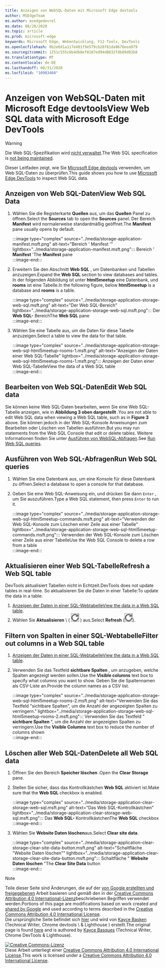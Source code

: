 ```yaml
---
title: Anzeigen von WebSQL-Daten mit Microsoft Edge devtools
author: MSEdgeTeam
ms.author: msedgedevrel
ms.date: 08/28/2020
ms.topic: article
ms.prod: microsoft-edge
keywords: Microsoft Edge, Webentwicklung, F12-Tools, DevTools
ms.openlocfilehash: 8b2e6d1a117e401f9e579cb28f81da9676eea979
ms.sourcegitcommit: 1251c555c6b4db8ef8187ed94d8832fdb89d03b8
ms.translationtype: MT
ms.contentlocale: de-DE
ms.lasthandoff: 08/31/2020
ms.locfileid: "10983460"
---
```

<!-- Copyright Kayce Basques 

   Licensed under the Apache License, Version 2.0 (the "License");
   you may not use this file except in compliance with the License.
   You may obtain a copy of the License at

       https://www.apache.org/licenses/LICENSE-2.0

   Unless required by applicable law or agreed to in writing, software
   distributed under the License is distributed on an "AS IS" BASIS,
   WITHOUT WARRANTIES OR CONDITIONS OF ANY KIND, either express or implied.
   See the License for the specific language governing permissions and
   limitations under the License.  -->





# <span data-ttu-id="2b6b3-103">Anzeigen von WebSQL-Daten mit Microsoft Edge devtools</span><span class="sxs-lookup"><span data-stu-id="2b6b3-103">View Web SQL data with Microsoft Edge DevTools</span></span>   



> [!WARNING]
> <span data-ttu-id="2b6b3-104">Die Web SQL-Spezifikation wird [nicht verwaltet][W3CWebSQLStatus].</span><span class="sxs-lookup"><span data-stu-id="2b6b3-104">The Web SQL specification is [not being maintained][W3CWebSQLStatus].</span></span>  

<span data-ttu-id="2b6b3-105">Dieser Leitfaden zeigt, wie Sie [Microsoft Edge devtools][MicrosoftEdgeDevTools] verwenden, um Web SQL-Daten zu überprüfen.</span><span class="sxs-lookup"><span data-stu-id="2b6b3-105">This guide shows you how to use [Microsoft Edge DevTools][MicrosoftEdgeDevTools] to inspect Web SQL data.</span></span>  

## <span data-ttu-id="2b6b3-106">Anzeigen von Web SQL-Daten</span><span class="sxs-lookup"><span data-stu-id="2b6b3-106">View Web SQL Data</span></span>   

1.  <span data-ttu-id="2b6b3-107">Wählen Sie die Registerkarte **Quellen** aus, um das **Quellen** Panel zu öffnen.</span><span class="sxs-lookup"><span data-stu-id="2b6b3-107">Select the **Sources** tab to open the **Sources** panel.</span></span>  <span data-ttu-id="2b6b3-108">Der Bereich **Manifest** wird normalerweise standardmäßig geöffnet.</span><span class="sxs-lookup"><span data-stu-id="2b6b3-108">The **Manifest** pane usually opens by default.</span></span>  
    
    :::image type="complex" source="../media/storage-application-manifest.msft.png" alt-text="Bereich ' Manifest '" lightbox="../media/storage-application-manifest.msft.png":::
       <span data-ttu-id="2b6b3-110">Bereich ' **Manifest** '</span><span class="sxs-lookup"><span data-stu-id="2b6b3-110">The **Manifest** pane</span></span>  
    :::image-end:::  
    
1.  <span data-ttu-id="2b6b3-111">Erweitern Sie den Abschnitt **Web SQL** , um Datenbanken und Tabellen anzuzeigen.</span><span class="sxs-lookup"><span data-stu-id="2b6b3-111">Expand the **Web SQL** section to view databases and tables.</span></span>  <span data-ttu-id="2b6b3-112">In der folgenden Abbildung ist unter **html5meetup** eine Datenbank, und **rooms** ist eine Tabelle.</span><span class="sxs-lookup"><span data-stu-id="2b6b3-112">In the following figure, below **html5meetup** is a database and **rooms** is a table.</span></span>  
    
    :::image type="complex" source="../media/storage-application-storage-web-sql.msft.png" alt-text="Der Web SQL-Bereich" lightbox="../media/storage-application-storage-web-sql.msft.png":::
       <span data-ttu-id="2b6b3-114">Der **Web SQL-** Bereich</span><span class="sxs-lookup"><span data-stu-id="2b6b3-114">The **Web SQL** pane</span></span>  
    :::image-end:::  
    
1.  <span data-ttu-id="2b6b3-115">Wählen Sie eine Tabelle aus, um die Daten für diese Tabelle anzuzeigen.</span><span class="sxs-lookup"><span data-stu-id="2b6b3-115">Select a table to view the data for that table.</span></span>  
    
    :::image type="complex" source="../media/storage-application-storage-web-sql-html5meetup-rooms-1.msft.png" alt-text="Anzeigen der Daten einer Web SQL-Tabelle" lightbox="../media/storage-application-storage-web-sql-html5meetup-rooms-1.msft.png":::
       <span data-ttu-id="2b6b3-117">Anzeigen der Daten einer Web SQL-Tabelle</span><span class="sxs-lookup"><span data-stu-id="2b6b3-117">View the data of a Web SQL table</span></span>  
    :::image-end:::  
    
## <span data-ttu-id="2b6b3-118">Bearbeiten von Web SQL-Daten</span><span class="sxs-lookup"><span data-stu-id="2b6b3-118">Edit Web SQL data</span></span>   

<span data-ttu-id="2b6b3-119">Sie können keine Web SQL-Daten bearbeiten, wenn Sie eine Web SQL-Tabelle anzeigen, wie in **Abbildung 3 oben dargestellt** .</span><span class="sxs-lookup"><span data-stu-id="2b6b3-119">You are not able to edit Web SQL data when viewing a Web SQL table, such as in **Figure 3** above.</span></span>  <span data-ttu-id="2b6b3-120">Sie können jedoch in der Web SQL-Konsole Anweisungen zum Bearbeiten oder Löschen von Tabellen ausführen.</span><span class="sxs-lookup"><span data-stu-id="2b6b3-120">But you may run statements from the Web SQL Console that edit or delete tables.</span></span>  <span data-ttu-id="2b6b3-121">Weitere Informationen finden Sie unter [Ausführen von WebSQL-Abfragen](#run-web-sql-queries).</span><span class="sxs-lookup"><span data-stu-id="2b6b3-121">See [Run Web SQL queries](#run-web-sql-queries).</span></span>  

## <span data-ttu-id="2b6b3-122">Ausführen von Web SQL-Abfragen</span><span class="sxs-lookup"><span data-stu-id="2b6b3-122">Run Web SQL queries</span></span>   

1.  <span data-ttu-id="2b6b3-123">Wählen Sie eine Datenbank aus, um eine Konsole für diese Datenbank zu öffnen.</span><span class="sxs-lookup"><span data-stu-id="2b6b3-123">Select a database to open a console for that database.</span></span>  
1.  <span data-ttu-id="2b6b3-124">Geben Sie eine Web SQL-Anweisung ein, und drücken Sie dann `Enter` , um Sie auszuführen.</span><span class="sxs-lookup"><span data-stu-id="2b6b3-124">Type a Web SQL statement, then press `Enter` to run it.</span></span>  
    
    :::image type="complex" source="../media/storage-application-storage-web-sql-html5meetup-commands.msft.png" alt-text="Verwenden der Web SQL-Konsole zum Löschen einer Zeile aus einer Tabelle" lightbox="../media/storage-application-storage-web-sql-html5meetup-commands.msft.png":::
       <span data-ttu-id="2b6b3-126">Verwenden der Web SQL-Konsole zum Löschen einer Zeile aus einer Tabelle</span><span class="sxs-lookup"><span data-stu-id="2b6b3-126">Use the Web SQL Console to delete a row from a table</span></span>  
    :::image-end:::  
    
## <span data-ttu-id="2b6b3-127">Aktualisieren einer Web SQL-Tabelle</span><span class="sxs-lookup"><span data-stu-id="2b6b3-127">Refresh a Web SQL table</span></span>   

<span data-ttu-id="2b6b3-128">DevTools aktualisiert Tabellen nicht in Echtzeit.</span><span class="sxs-lookup"><span data-stu-id="2b6b3-128">DevTools does not update tables in real-time.</span></span>  <span data-ttu-id="2b6b3-129">So aktualisieren Sie die Daten in einer Tabelle:</span><span class="sxs-lookup"><span data-stu-id="2b6b3-129">To update the data in a table:</span></span>  

1.  <span data-ttu-id="2b6b3-130">[Anzeigen der Daten in einer SQL-Webtabelle](#view-web-sql-data)</span><span class="sxs-lookup"><span data-stu-id="2b6b3-130">[View the data in a Web SQL table](#view-web-sql-data).</span></span>  
1.  <span data-ttu-id="2b6b3-131">Wählen Sie **Aktualisieren** \ ( ![ aktualisieren ][ImageRefreshIcon] \) aus.</span><span class="sxs-lookup"><span data-stu-id="2b6b3-131">Select **Refresh** \(![Refresh][ImageRefreshIcon]\).</span></span>  
    
## <span data-ttu-id="2b6b3-132">Filtern von Spalten in einer SQL-Webtabelle</span><span class="sxs-lookup"><span data-stu-id="2b6b3-132">Filter out columns in a Web SQL table</span></span>   

1.  <span data-ttu-id="2b6b3-133">[Anzeigen der Daten in einer SQL-Webtabelle](#view-web-sql-data)</span><span class="sxs-lookup"><span data-stu-id="2b6b3-133">[View the data in a Web SQL table](#view-web-sql-data).</span></span>  
1.  <span data-ttu-id="2b6b3-134">Verwenden Sie das Textfeld **sichtbare Spalten** , um anzugeben, welche Spalten angezeigt werden sollen.</span><span class="sxs-lookup"><span data-stu-id="2b6b3-134">Use the **Visible columns** text box to specify what columns you want to show.</span></span>  <span data-ttu-id="2b6b3-135">Geben Sie die Spaltennamen als CSV-Liste an.</span><span class="sxs-lookup"><span data-stu-id="2b6b3-135">Provide the column names as a CSV list.</span></span>  
    
    :::image type="complex" source="../media/storage-application-storage-web-sql-html5meetup-rooms-2.msft.png" alt-text="Verwenden Sie das Textfeld "sichtbare Spalten", um die Anzahl der angezeigten Spalten zu verringern." lightbox="../media/storage-application-storage-web-sql-html5meetup-rooms-2.msft.png":::
       <span data-ttu-id="2b6b3-137">Verwenden Sie das Textfeld " **sichtbare Spalten** ", um die Anzahl der angezeigten Spalten zu verringern.</span><span class="sxs-lookup"><span data-stu-id="2b6b3-137">Use the **Visible Columns** text box to reduce the number of columns shown</span></span>  
    :::image-end:::  
    
## <span data-ttu-id="2b6b3-138">Löschen aller Web SQL-Daten</span><span class="sxs-lookup"><span data-stu-id="2b6b3-138">Delete all Web SQL data</span></span>   

1.  <span data-ttu-id="2b6b3-139">Öffnen Sie den Bereich **Speicher löschen** .</span><span class="sxs-lookup"><span data-stu-id="2b6b3-139">Open the **Clear Storage** pane.</span></span>  
1.  <span data-ttu-id="2b6b3-140">Stellen Sie sicher, dass das Kontrollkästchen **Web SQL** aktiviert ist.</span><span class="sxs-lookup"><span data-stu-id="2b6b3-140">Make sure that the **Web SQL** checkbox is enabled.</span></span>  
    
    :::image type="complex" source="../media/storage-application-clear-storage-web-sql.msft.png" alt-text="Das Web SQL-Kontrollkästchen" lightbox="../media/storage-application-clear-storage-web-sql.msft.png":::
       <span data-ttu-id="2b6b3-142">Das **Web SQL-** Kontrollkästchen</span><span class="sxs-lookup"><span data-stu-id="2b6b3-142">The **Web SQL** checkbox</span></span>  
    :::image-end:::  
    
1.  <span data-ttu-id="2b6b3-143">Wählen Sie **Website Daten löschen**aus.</span><span class="sxs-lookup"><span data-stu-id="2b6b3-143">Select **Clear site data**.</span></span>  
    
    :::image type="complex" source="../media/storage-application-clear-storage-clear-site-data-button.msft.png" alt-text="Schaltfläche "Website Daten löschen"" lightbox="../media/storage-application-clear-storage-clear-site-data-button.msft.png":::
       <span data-ttu-id="2b6b3-145">Schaltfläche " **Website Daten löschen** "</span><span class="sxs-lookup"><span data-stu-id="2b6b3-145">The **Clear Site Data** button</span></span>  
    :::image-end:::  
    
<!--  
 


-->  

<!-- image links -->  

[ImageRefreshIcon]: ../media/refresh-icon.msft.png  

<!-- links -->  

[MicrosoftEdgeDevTools]: ../../devtools-guide-chromium.md "Microsoft Edge (Chrom)-Entwickler Tools | Microsoft docs"  

[W3CWebSQLStatus]: https://w3.org/TR/webdatabase/#status-of-this-document "Web SQL-Datenbank | W3C"  

> [!NOTE]
> <span data-ttu-id="2b6b3-148">Teile dieser Seite sind Änderungen, die auf der [von Google erstellten und freigegebenen][GoogleSitePolicies] Arbeit basieren und gemäß den in der [Creative Commons Attribution 4,0 International-Lizenz][CCA4IL]beschriebenen Begriffen verwendet werden.</span><span class="sxs-lookup"><span data-stu-id="2b6b3-148">Portions of this page are modifications based on work created and [shared by Google][GoogleSitePolicies] and used according to terms described in the [Creative Commons Attribution 4.0 International License][CCA4IL].</span></span>  
> <span data-ttu-id="2b6b3-149">Die ursprüngliche Seite befindet sich [hier](https://developers.google.com/web/tools/chrome-devtools/storage/websql) und wird von [Kayce Basken][KayceBasques] (Technical Writer, Chrome devtools \ & Lighthouse \) erstellt.</span><span class="sxs-lookup"><span data-stu-id="2b6b3-149">The original page is found [here](https://developers.google.com/web/tools/chrome-devtools/storage/websql) and is authored by [Kayce Basques][KayceBasques] \(Technical Writer, Chrome DevTools \& Lighthouse\).</span></span>  

[![Creative Commons-Lizenz][CCby4Image]][CCA4IL]  
<span data-ttu-id="2b6b3-151">Diese Arbeit unterliegt einer [Creative Commons Attribution 4.0 International License][CCA4IL].</span><span class="sxs-lookup"><span data-stu-id="2b6b3-151">This work is licensed under a [Creative Commons Attribution 4.0 International License][CCA4IL].</span></span>  

[CCA4IL]: https://creativecommons.org/licenses/by/4.0  
[CCby4Image]: https://i.creativecommons.org/l/by/4.0/88x31.png  
[GoogleSitePolicies]: https://developers.google.com/terms/site-policies  
[KayceBasques]: https://developers.google.com/web/resources/contributors/kaycebasques  
